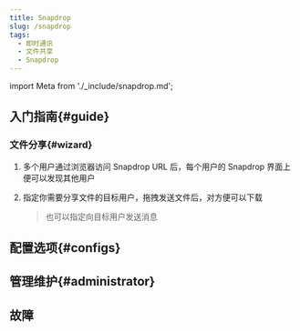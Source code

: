```yaml
---
title: Snapdrop
slug: /snapdrop
tags:
  - 即时通讯
  - 文件共享
  - Snapdrop
---
```


import Meta from './_include/snapdrop.md';

<Meta name="meta" />

## 入门指南{#guide}

### 文件分享{#wizard}

1. 多个用户通过浏览器访问 Snapdrop URL 后，每个用户的 Snapdrop 界面上便可以发现其他用户

2. 指定你需要分享文件的目标用户，拖拽发送文件后，对方便可以下载

   > 也可以指定向目标用户发送消息

## 配置选项{#configs}

## 管理维护{#administrator}

## 故障
